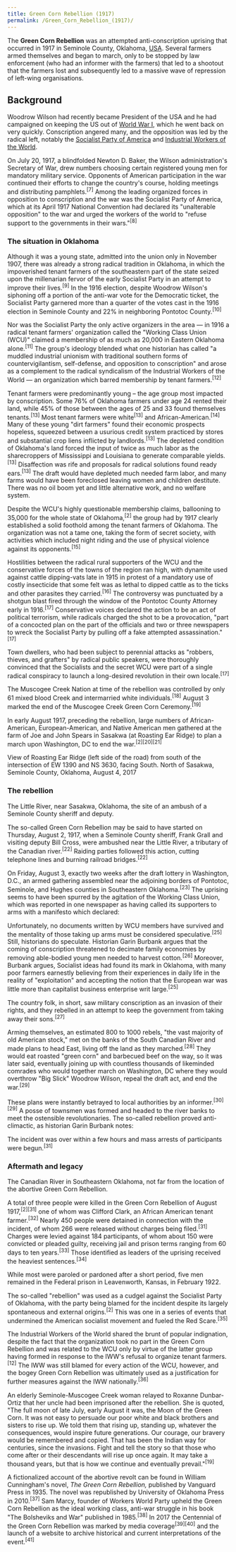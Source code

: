 ```yaml
---
title: Green Corn Rebellion (1917)
permalink: /Green_Corn_Rebellion_(1917)/
---
```


The **Green Corn Rebellion** was an attempted anti-conscription uprising
that occurred in 1917 in Seminole County, Oklahoma,
[USA](United_States_of_America.md "wikilink"). Several farmers armed
themselves and began to march, only to be stopped by law enforcement
(who had an informer with the farmers) that led to a shootout that the
farmers lost and subsequently led to a massive wave of repression of
left-wing organisations.

## Background

Woodrow Wilson had recently became President of the USA and he had
campaigned on keeping the US out of [World War
I](World_War_I.md "wikilink"), which he went back on very quickly.
Conscription angered many, and the opposition was led by the radical
left, notably the [Socialist Party of
America](Socialist_Party_of_America.md "wikilink") and [Industrial Workers
of the World](Industrial_Workers_of_the_World.md "wikilink").

On July 20, 1917, a blindfolded Newton D. Baker, the Wilson
administration's Secretary of War, drew numbers choosing certain
registered young men for mandatory military service. Opponents of
American participation in the war continued their efforts to change the
country's course, holding meetings and distributing
pamphlets.<sup>\[7\]</sup> Among the leading organized forces in
opposition to conscription and the war was the Socialist Party of
America, which at its April 1917 National Convention had declared its
"unalterable opposition" to the war and urged the workers of the world
to "refuse support to the governments in their wars."<sup>\[8\]</sup>

### The situation in Oklahoma

Although it was a young state, admitted into the union only in November
1907, there was already a strong radical tradition in Oklahoma, in which
the impoverished tenant farmers of the southeastern part of the state
seized upon the millenarian fervor of the early Socialist Party in an
attempt to improve their lives.<sup>\[9\]</sup> In the 1916 election,
despite Woodrow Wilson's siphoning off a portion of the anti-war vote
for the Democratic ticket, the Socialist Party garnered more than a
quarter of the votes cast in the 1916 election in Seminole County and
22% in neighboring Pontotoc County.<sup>\[10\]</sup>

Nor was the Socialist Party the only active organizers in the area — in
1916 a radical tenant farmers' organization called the "Working Class
Union (WCU)" claimed a membership of as much as 20,000 in Eastern
Oklahoma alone.<sup>\[11\]</sup> The group's ideology blended what one
historian has called "a muddled industrial unionism with traditional
southern forms of countervigilantism, self-defense, and opposition to
conscription" and arose as a complement to the radical syndicalism of
the Industrial Workers of the World — an organization which barred
membership by tenant farmers.<sup>\[12\]</sup>

Tenant farmers were predominantly young – the age group most impacted by
conscription. Some 76% of Oklahoma farmers under age 24 rented their
land, while 45% of those between the ages of 25 and 33 found themselves
tenants.<sup>\[13\]</sup> Most tenant farmers were
white<sup>\[13\]</sup> and African-American.<sup>\[14\]</sup> Many of
these young "dirt farmers" found their economic prospects hopeless,
squeezed between a usurious credit system practiced by stores and
substantial crop liens inflicted by landlords.<sup>\[13\]</sup> The
depleted condition of Oklahoma's land forced the input of twice as much
labor as the sharecroppers of Mississippi and Louisiana to generate
comparable yields.<sup>\[13\]</sup> Disaffection was rife and proposals
for radical solutions found ready ears.<sup>\[13\]</sup> The draft would
have depleted much needed farm labor, and many farms would have been
foreclosed leaving women and children destitute. There was no oil boom
yet and little alternative work, and no welfare system.

Despite the WCU's highly questionable membership claims, ballooning to
35,000 for the whole state of Oklahoma,<sup>\[2\]</sup> the group had by
1917 clearly established a solid foothold among the tenant farmers of
Oklahoma. The organization was not a tame one, taking the form of secret
society, with activities which included night riding and the use of
physical violence against its opponents.<sup>\[15\]</sup>

Hostilities between the radical rural supporters of the WCU and the
conservative forces of the towns of the region ran high, with dynamite
used against cattle dipping-vats late in 1915 in protest of a mandatory
use of costly insecticide that some felt was as lethal to dipped cattle
as to the ticks and other parasites they carried.<sup>\[16\]</sup> The
controversy was punctuated by a shotgun blast fired through the window
of the Pontotoc County Attorney early in 1916.<sup>\[17\]</sup>
Conservative voices declared the action to be an act of political
terrorism, while radicals charged the shot to be a provocation, "part of
a concocted plan on the part of the officials and two or three
newspapers to wreck the Socialist Party by pulling off a fake attempted
assassination."<sup>\[17\]</sup>

Town dwellers, who had been subject to perennial attacks as "robbers,
thieves, and grafters" by radical public speakers, were thoroughly
convinced that the Socialists and the secret WCU were part of a single
radical conspiracy to launch a long-desired revolution in their own
locale.<sup>\[17\]</sup>

The Muscogee Creek Nation at time of the rebellion was controlled by
only 61 mixed blood Creek and intermarried white
individuals.<sup>\[18\]</sup> August 3 marked the end of the Muscogee
Creek Green Corn Ceremony.<sup>\[19\]</sup>

In early August 1917, preceding the rebellion, large numbers of
African-American, European-American, and Native American men gathered at
the farm of Joe and John Spears in Sasakwa (at Roasting Ear Ridge) to
plan a march upon Washington, DC to end the
war.<sup>\[2\]\[20\]\[21\]</sup>

View of Roasting Ear Ridge (left side of the road) from south of the
intersection of EW 1390 and NS 3630, facing South. North of Sasakwa,
Seminole County, Oklahoma, August 4, 2017

### The rebellion

The Little River, near Sasakwa, Oklahoma, the site of an ambush of a
Seminole County sheriff and deputy.

The so-called Green Corn Rebellion may be said to have started on
Thursday, August 2, 1917, when a Seminole County sheriff, Frank Grall
and visiting deputy Bill Cross, were ambushed near the Little River, a
tributary of the Canadian river.<sup>\[22\]</sup> Raiding parties
followed this action, cutting telephone lines and burning railroad
bridges.<sup>\[22\]</sup>

On Friday, August 3, exactly two weeks after the draft lottery in
Washington, D.C., an armed gathering assembled near the adjoining
borders of Pontotoc, Seminole, and Hughes counties in Southeastern
Oklahoma.<sup>\[23\]</sup> The uprising seems to have been spurred by
the agitation of the Working Class Union, which was reported in one
newspaper as having called its supporters to arms with a manifesto which
declared:

Unfortunately, no documents written by WCU members have survived and the
mentality of those taking up arms must be considered
speculative.<sup>\[25\]</sup> Still, historians do speculate. Historian
Garin Burbank argues that the coming of conscription threatened to
decimate family economies by removing able-bodied young men needed to
harvest cotton.<sup>\[26\]</sup> Moreover, Burbank argues, Socialist
ideas had found its mark in Oklahoma, with many poor farmers earnestly
believing from their experiences in daily life in the reality of
"exploitation" and accepting the notion that the European war was little
more than capitalist business enterprise writ large.<sup>\[25\]</sup>

The country folk, in short, saw military conscription as an invasion of
their rights, and they rebelled in an attempt to keep the government
from taking away their sons.<sup>\[27\]</sup>

Arming themselves, an estimated 800 to 1000 rebels, "the vast majority
of old American stock," met on the banks of the South Canadian River and
made plans to head East, living off the land as they
marched.<sup>\[28\]</sup> They would eat roasted "green corn" and
barbecued beef on the way, so it was later said, eventually joining up
with countless thousands of likeminded comrades who would together march
on Washington, DC where they would overthrow "Big Slick" Woodrow Wilson,
repeal the draft act, and end the war.<sup>\[29\]</sup>

These plans were instantly betrayed to local authorities by an
informer.<sup>\[30\]\[29\]</sup> A posse of townsmen was formed and
headed to the river banks to meet the ostensible revolutionaries. The
so-called rebellion proved anti-climactic, as historian Garin Burbank
notes:

The incident was over within a few hours and mass arrests of
participants were begun.<sup>\[31\]</sup>

### Aftermath and legacy

The Canadian River in Southeastern Oklahoma, not far from the location
of the abortive Green Corn Rebellion.

A total of three people were killed in the Green Corn Rebellion of
August 1917,<sup>\[2\]\[31\]</sup> one of whom was Clifford Clark, an
African American tenant farmer.<sup>\[32\]</sup> Nearly 450 people were
detained in connection with the incident, of whom 266 were released
without charges being filed.<sup>\[31\]</sup> Charges were levied
against 184 participants, of whom about 150 were convicted or pleaded
guilty, receiving jail and prison terms ranging from 60 days to ten
years.<sup>\[33\]</sup> Those identified as leaders of the uprising
received the heaviest sentences.<sup>\[34\]</sup>

While most were paroled or pardoned after a short period, five men
remained in the Federal prison in Leavenworth, Kansas, in February 1922.

The so-called "rebellion" was used as a cudgel against the Socialist
Party of Oklahoma, with the party being blamed for the incident despite
its largely spontaneous and external origins.<sup>\[2\]</sup> This was
one in a series of events that undermined the American socialist
movement and fueled the Red Scare.<sup>\[35\]</sup>

The Industrial Workers of the World shared the brunt of popular
indignation, despite the fact that the organization took no part in the
Green Corn Rebellion and was related to the WCU only by virtue of the
latter group having formed in response to the IWW's refusal to organize
tenant farmers.<sup>\[12\]</sup> The IWW was still blamed for every
action of the WCU, however, and the bogey Green Corn Rebellion was
ultimately used as a justification for further measures against the IWW
nationally.<sup>\[36\]</sup>

An elderly Seminole-Muscogee Creek woman relayed to Roxanne Dunbar-Ortiz
that her uncle had been imprisoned after the rebellion. She is quoted,
"The full moon of late July, early August it was, the Moon of the Green
Corn. It was not easy to persuade our poor white and black brothers and
sisters to rise up. We told them that rising up, standing up, whatever
the consequences, would inspire future generations. Our courage, our
bravery would be remembered and copied. That has been the Indian way for
centuries, since the invasions. Fight and tell the story so that those
who come after or their descendants will rise up once again. It may take
a thousand years, but that is how we continue and eventually
prevail."<sup>\[19\]</sup>

A fictionalized account of the abortive revolt can be found in William
Cunningham's novel, *The Green Corn Rebellion,* published by Vanguard
Press in 1935. The novel was republished by University of Oklahoma Press
in 2010.<sup>\[37\]</sup> Sam Marcy, founder of Workers World Party
upheld the Green Corn Rebellion as the ideal working class, anti-war
struggle in his book "The Bolsheviks and War" published in
1985.<sup>\[38\]</sup> In 2017 the Centennial of the Green Corn
Rebellion was marked by media coverage<sup>\[39\]\[40\]</sup> and the
launch of a website to archive historical and current interpretations of
the event.<sup>\[41\]</sup>